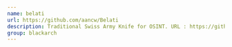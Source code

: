 ```yaml
---
name: belati
url: https://github.com/aancw/Belati
description: Traditional Swiss Army Knife for OSINT. URL : https://github.com/aancw/Belati Groups : blackarch blackarch-scanner blackarch-recon blackarch-webapp
group: blackarch
---
```

